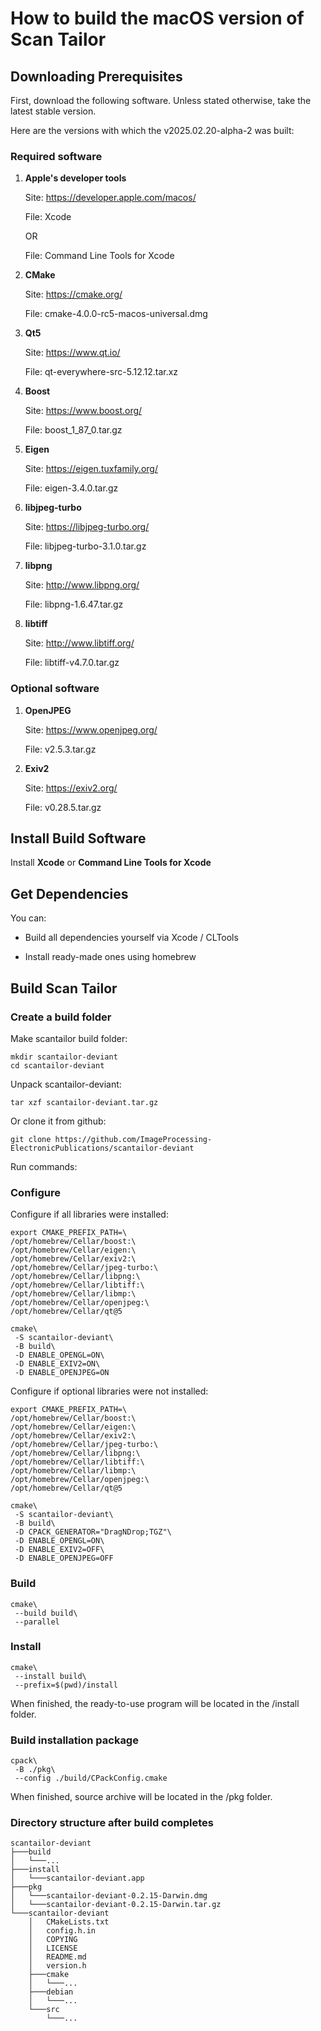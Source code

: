 # How to build the macOS version of Scan Tailor

## Downloading Prerequisites

First, download the following software.
Unless stated otherwise, take the latest stable version.

Here are the versions with which the v2025.02.20-alpha-2 was built:

### Required software

1. **Apple's developer tools**

    Site: <https://developer.apple.com/macos/>

    File: Xcode

    OR

    File: Command Line Tools for Xcode

2. **CMake**

    Site: <https://cmake.org/>

    File: cmake-4.0.0-rc5-macos-universal.dmg

3. **Qt5**

    Site: <https://www.qt.io/>

    File: qt-everywhere-src-5.12.12.tar.xz

4. **Boost**

    Site: <https://www.boost.org/>

    File: boost_1_87_0.tar.gz

5. **Eigen**

    Site: <https://eigen.tuxfamily.org/>

    File: eigen-3.4.0.tar.gz

6. **libjpeg-turbo**

    Site: <https://libjpeg-turbo.org/>

    File: libjpeg-turbo-3.1.0.tar.gz

7. **libpng**

    Site: <http://www.libpng.org/>

    File: libpng-1.6.47.tar.gz

8. **libtiff**

    Site: <http://www.libtiff.org/>

    File: libtiff-v4.7.0.tar.gz

### Optional software

1. **OpenJPEG**

    Site: <https://www.openjpeg.org/>

    File: v2.5.3.tar.gz

2. **Exiv2**

    Site: <https://exiv2.org/>

    File: v0.28.5.tar.gz

## Install Build Software

   Install **Xcode** or **Command Line Tools for Xcode**

## Get Dependencies

You can:

* Build all dependencies yourself via Xcode / CLTools
  
* Install ready-made ones using homebrew

## Build Scan Tailor

### Create a build folder

Make scantailor build folder:

```less
mkdir scantailor-deviant
cd scantailor-deviant
```

Unpack scantailor-deviant:

```less
tar xzf scantailor-deviant.tar.gz
```

Or clone it from github:

```less
git clone https://github.com/ImageProcessing-ElectronicPublications/scantailor-deviant
```

Run commands:

### Configure

Configure if all libraries were installed:

```less
export CMAKE_PREFIX_PATH=\
/opt/homebrew/Cellar/boost:\
/opt/homebrew/Cellar/eigen:\
/opt/homebrew/Cellar/exiv2:\
/opt/homebrew/Cellar/jpeg-turbo:\
/opt/homebrew/Cellar/libpng:\
/opt/homebrew/Cellar/libtiff:\
/opt/homebrew/Cellar/libmp:\
/opt/homebrew/Cellar/openjpeg:\
/opt/homebrew/Cellar/qt@5

cmake\
 -S scantailor-deviant\
 -B build\
 -D ENABLE_OPENGL=ON\
 -D ENABLE_EXIV2=ON\
 -D ENABLE_OPENJPEG=ON
```

Configure if optional libraries were not installed:

```less
export CMAKE_PREFIX_PATH=\
/opt/homebrew/Cellar/boost:\
/opt/homebrew/Cellar/eigen:\
/opt/homebrew/Cellar/exiv2:\
/opt/homebrew/Cellar/jpeg-turbo:\
/opt/homebrew/Cellar/libpng:\
/opt/homebrew/Cellar/libtiff:\
/opt/homebrew/Cellar/libmp:\
/opt/homebrew/Cellar/openjpeg:\
/opt/homebrew/Cellar/qt@5

cmake\
 -S scantailor-deviant\
 -B build\
 -D CPACK_GENERATOR="DragNDrop;TGZ"\
 -D ENABLE_OPENGL=ON\
 -D ENABLE_EXIV2=OFF\
 -D ENABLE_OPENJPEG=OFF
```

### Build

```less
cmake\
 --build build\
 --parallel
```

### Install

```less
cmake\
 --install build\
 --prefix=$(pwd)/install
```

When finished, the ready-to-use program will be located in the /install folder.

### Build installation package

```less
cpack\
 -B ./pkg\
 --config ./build/CPackConfig.cmake
```

When finished, source archive will be located in the /pkg folder.

### Directory structure after build completes

```less
scantailor-deviant
├───build
│   └───...
├───install
│   └───scantailor-deviant.app
├───pkg
│   └───scantailor-deviant-0.2.15-Darwin.dmg
│   └───scantailor-deviant-0.2.15-Darwin.tar.gz
└───scantailor-deviant
    │   CMakeLists.txt
    │   config.h.in
    │   COPYING
    │   LICENSE
    │   README.md
    │   version.h
    ├───cmake
    │   └───...
    ├───debian
    │   └───...
    └───src
        └───...
```
